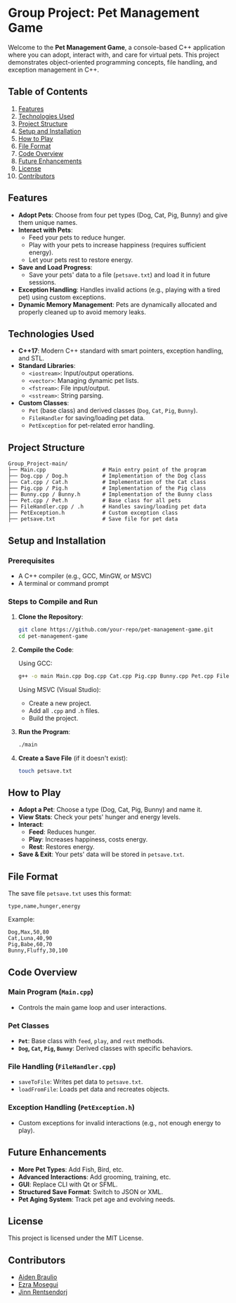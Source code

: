 # Group Project: Pet Management Game

Welcome to the **Pet Management Game**, a console-based C++ application where you can adopt, interact with, and care for virtual pets. This project demonstrates object-oriented programming concepts, file handling, and exception management in C++.

## Table of Contents
1. [Features](#features)
2. [Technologies Used](#technologies-used)
3. [Project Structure](#project-structure)
4. [Setup and Installation](#setup-and-installation)
5. [How to Play](#how-to-play)
6. [File Format](#file-format)
7. [Code Overview](#code-overview)
8. [Future Enhancements](#future-enhancements)
9. [License](#license)
10. [Contributors](#contributors)


## Features
- **Adopt Pets**: Choose from four pet types (Dog, Cat, Pig, Bunny) and give them unique names.
- **Interact with Pets**:
  - Feed your pets to reduce hunger.
  - Play with your pets to increase happiness (requires sufficient energy).
  - Let your pets rest to restore energy.
- **Save and Load Progress**:
  - Save your pets' data to a file (`petsave.txt`) and load it in future sessions.
- **Exception Handling**: Handles invalid actions (e.g., playing with a tired pet) using custom exceptions.
- **Dynamic Memory Management**: Pets are dynamically allocated and properly cleaned up to avoid memory leaks.

## Technologies Used
- **C++17**: Modern C++ standard with smart pointers, exception handling, and STL.
- **Standard Libraries**:
  - `<iostream>`: Input/output operations.
  - `<vector>`: Managing dynamic pet lists.
  - `<fstream>`: File input/output.
  - `<sstream>`: String parsing.
- **Custom Classes**:
  - `Pet` (base class) and derived classes (`Dog`, `Cat`, `Pig`, `Bunny`).
  - `FileHandler` for saving/loading pet data.
  - `PetException` for pet-related error handling.

## Project Structure
```
Group_Project-main/
├── Main.cpp                  # Main entry point of the program
├── Dog.cpp / Dog.h           # Implementation of the Dog class
├── Cat.cpp / Cat.h           # Implementation of the Cat class
├── Pig.cpp / Pig.h           # Implementation of the Pig class
├── Bunny.cpp / Bunny.h       # Implementation of the Bunny class
├── Pet.cpp / Pet.h           # Base class for all pets
├── FileHandler.cpp / .h      # Handles saving/loading pet data
├── PetException.h            # Custom exception class
├── petsave.txt               # Save file for pet data
```

## Setup and Installation

### Prerequisites
- A C++ compiler (e.g., GCC, MinGW, or MSVC)
- A terminal or command prompt

### Steps to Compile and Run

1. **Clone the Repository**:
   ```bash
   git clone https://github.com/your-repo/pet-management-game.git
   cd pet-management-game
   ```

2. **Compile the Code**:

   Using GCC:
   ```bash
   g++ -o main Main.cpp Dog.cpp Cat.cpp Pig.cpp Bunny.cpp Pet.cpp FileHandler.cpp -std=c++17
   ```

   Using MSVC (Visual Studio):
   - Create a new project.
   - Add all `.cpp` and `.h` files.
   - Build the project.

3. **Run the Program**:
   ```bash
   ./main
   ```

4. **Create a Save File** (if it doesn't exist):
   ```bash
   touch petsave.txt
   ```

## How to Play

- **Adopt a Pet**: Choose a type (Dog, Cat, Pig, Bunny) and name it.
- **View Stats**: Check your pets' hunger and energy levels.
- **Interact**:
  - **Feed**: Reduces hunger.
  - **Play**: Increases happiness, costs energy.
  - **Rest**: Restores energy.
- **Save & Exit**: Your pets' data will be stored in `petsave.txt`.

## File Format

The save file `petsave.txt` uses this format:
```
type,name,hunger,energy
```

Example:
```
Dog,Max,50,80
Cat,Luna,40,90
Pig,Babe,60,70
Bunny,Fluffy,30,100
```

## Code Overview

### Main Program (`Main.cpp`)
- Controls the main game loop and user interactions.

### Pet Classes
- **`Pet`**: Base class with `feed`, `play`, and `rest` methods.
- **`Dog`, `Cat`, `Pig`, `Bunny`**: Derived classes with specific behaviors.

### File Handling (`FileHandler.cpp`)
- `saveToFile`: Writes pet data to `petsave.txt`.
- `loadFromFile`: Loads pet data and recreates objects.

### Exception Handling (`PetException.h`)
- Custom exceptions for invalid interactions (e.g., not enough energy to play).

## Future Enhancements
- **More Pet Types**: Add Fish, Bird, etc.
- **Advanced Interactions**: Add grooming, training, etc.
- **GUI**: Replace CLI with Qt or SFML.
- **Structured Save Format**: Switch to JSON or XML.
- **Pet Aging System**: Track pet age and evolving needs.

## License
This project is licensed under the MIT License.

## Contributors
- [Aiden Braulio](https://github.com/Din0Din)
- [Ezra Mosegui](https://github.com/EMosegui)
- [Jinn Rentsendorj](https://github.com/J-Rentsendorj)
